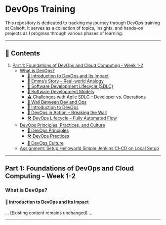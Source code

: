 # DevOps Training

This repository is dedicated to tracking my journey through DevOps training at Calsoft. It serves as a collection of topics, insights, and hands-on projects as I progress through various phases of learning.

---

## 📜 Contents

1. [Part 1: Foundations of DevOps and Cloud Computing - Week 1-2](#part-1-foundations-of-devops-and-cloud-computing---week-1-2)
   - [What is DevOps?](#what-is-devops)
     - [🌟 Introduction to DevOps and Its Impact](#-introduction-to-devops-and-its-impact)
     - [🎨 Emma’s Story – Real-world Analogy](#-emmas-story--real-world-analogy)
     - [🧱 Software Development Lifecycle (SDLC)](#-software-development-lifecycle-sdlc)
     - [🔄 Software Development Models](#-software-development-models)
     - [⚠️ Challenges with Agile SDLC – Developer vs. Operations](#%EF%B8%8F-challenges-with-agile-sdlc--developer-vs-operations)
     - [🚧 Wall Between Dev and Ops](#-wall-between-dev-and-ops)
     - [🚀 Introduction to DevOps](#-introduction-to-devops)
     - [🔧 DevOps in Action – Breaking the Wall](#-devops-in-action--breaking-the-wall)
     - [🛠️ DevOps Lifecycle – Fully Automated Flow](#%EF%B8%8F-devops-lifecycle--fully-automated-flow)
   - [DevOps Principles, Practices, and Culture](#devops-principles-practices-and-culture)
     - [🧭 DevOps Principles](#-devops-principles)
     - [🛠️ DevOps Practices](#%EF%B8%8F-devops-practices)
     - [🌱 DevOps Culture](#-devops-culture)
   - [Assignment: Setup Helloworld Simple Jenkins CI-CD on Local Setup](Helloworld_Jenkins_CI_CD_local_setup.md)

---

## Part 1: Foundations of DevOps and Cloud Computing - Week 1-2

### What is DevOps?

#### 🌟 Introduction to DevOps and Its Impact

... [Existing content remains unchanged] ...

---